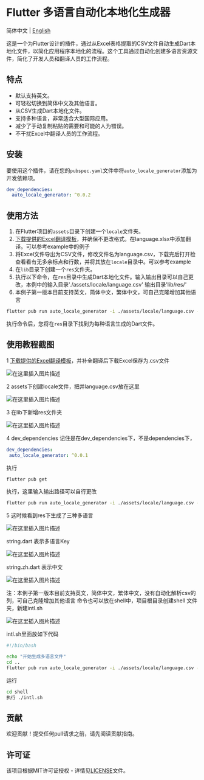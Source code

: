 <!--
 * @author: wds
 * @description: 
 * @LastEditTime: 2024-08-12 10:47:02
-->

# Flutter 多语言自动化本地化生成器

简体中文 | [English](README.md)

这是一个为Flutter设计的插件，通过从Excel表格提取的CSV文件自动生成Dart本地化文件，以简化应用程序本地化的流程。这个工具通过自动化创建多语言资源文件，简化了开发人员和翻译人员的工作流程。

## 特点

- 默认支持英文。
- 可轻松切换到简体中文及其他语言。
- 从CSV生成Dart本地化文件。
- 支持多种语言，非常适合大型国际应用。
- 减少了手动复制粘贴的需要和可能的人为错误。
- 不干扰Excel中翻译人员的工作流程。

## 安装

要使用这个插件，请在您的`pubspec.yaml`文件中将`auto_locale_generator`添加为开发依赖项。

```yaml
dev_dependencies:
  auto_locale_generator: ^0.0.2
```

## 使用方法

1. 在Flutter项目的`assets`目录下创建一个`locale`文件夹。
2. [下载提供的Excel翻译模板](example/assets/locale/language.xlsx)，并确保不更改格式。在language.xlsx中添加翻译。可以参考example中的例子
3. 将Excel文件导出为CSV文件，修改文件名为language.csv，下载完后打开检查看看有无多余标点和行数，并将其放在`locale`目录中。可以参考example
4. 在`lib`目录下创建一个`res`文件夹。
5. 执行以下命令，在`res`目录中生成Dart本地化文件。输入输出目录可以自己更改，本例中的输入目录'./assets/locale/language.csv' 输出目录'lib/res/'
6. 本例子第一版本目前支持英文，简体中文，繁体中文，可自己克隆增加其他语言

```sh
flutter pub run auto_locale_generator -i ./assets/locale/language.csv -o lib/res/ -r
```

执行命令后，您将在`res`目录下找到为每种语言生成的Dart文件。

## 使用教程截图

1 [下载提供的Excel翻译模板](example/assets/locale/language.xlsx)，并补全翻译后下载Excel保存为.csv文件

![在这里插入图片描述](https://img-blog.csdnimg.cn/direct/3a47c0d8914d48169599fba73c3d6af8.png#pic_center)

2 assets下创建locale文件，把并language.csv放在这里

![在这里插入图片描述](https://img-blog.csdnimg.cn/direct/848edb5e70554c28a661cce8e42f4aa6.png#pic_center)

3 在lib下新增res文件夹

![在这里插入图片描述](https://img-blog.csdnimg.cn/direct/29816457ef9e415eb7564e1115d4b03a.png#pic_center)

4 dev_dependencies 记住是在dev_dependencies下，不是dependencies下，

 ````yaml
dev_dependencies:
  auto_locale_generator: ^0.0.1
````

执行

```bash
flutter pub get
```

执行，这里输入输出路径可以自行更改

```bash
flutter pub run auto_locale_generator -i ./assets/locale/language.csv -o lib/res/ -r

```

5 这时候看到res下生成了三种多语言

![在这里插入图片描述](https://img-blog.csdnimg.cn/direct/b33a542bcf6b45d7a8e13f875e99d966.png#pic_center)

string.dart 表示多语言Key

![在这里插入图片描述](https://img-blog.csdnimg.cn/direct/00928c6f394f48849414a877b6d63436.png#pic_center)

string.zh.dart 表示中文

![在这里插入图片描述](https://img-blog.csdnimg.cn/direct/064ee3eb55614b0184f4ec92640c6836.png#pic_center)

注：本例子第一版本目前支持英文，简体中文，繁体中文，没有自动化解析csv的列，可自己克隆增加其他语言
命令也可以放在shell中，项目根目录创建shell 文件夹，新建intl.sh

![在这里插入图片描述](https://img-blog.csdnimg.cn/direct/bd199b8a7c874191902998d90fd6c483.png#pic_center)

intl.sh里面放如下代码

```bash
#!/bin/bash

echo "开始生成多语言文件"
cd ..
flutter pub run auto_locale_generator -i ./assets/locale/language.csv -o lib/res/ -r


```

运行

```bash
cd shell
执行 ./intl.sh
```

## 贡献

欢迎贡献！提交任何pull请求之前，请先阅读贡献指南。

## 许可证

该项目根据MIT许可证授权 - 详情见[LICENSE](LICENSE)文件。
